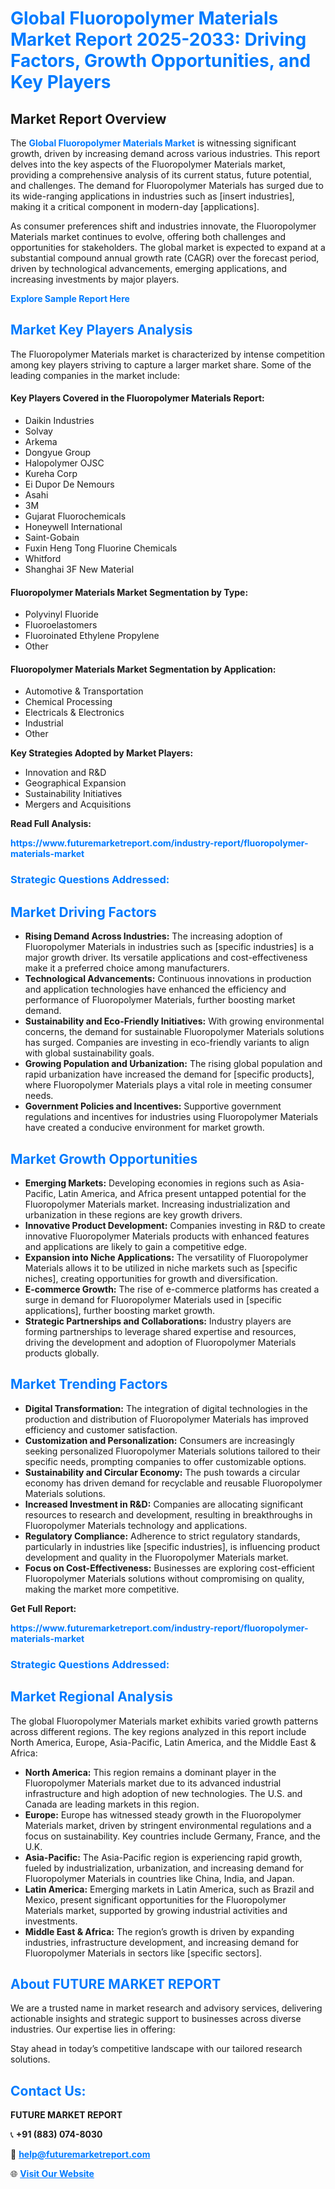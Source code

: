 <h1 style="color: #007BFF;">Global Fluoropolymer Materials Market Report 2025-2033: Driving Factors, Growth Opportunities, and Key Players</h1>

<section id="overview">
<h2>Market Report Overview</h2>
<p>The <a href="https://www.futuremarketreport.com/industry-report/fluoropolymer-materials-market" style="color: #007BFF; text-decoration: none;"><strong>Global Fluoropolymer Materials Market</strong></a> is witnessing significant growth, driven by increasing demand across various industries. This report delves into the key aspects of the Fluoropolymer Materials market, providing a comprehensive analysis of its current status, future potential, and challenges. The demand for Fluoropolymer Materials has surged due to its wide-ranging applications in industries such as [insert industries], making it a critical component in modern-day [applications].</p>
<p>As consumer preferences shift and industries innovate, the Fluoropolymer Materials market continues to evolve, offering both challenges and opportunities for stakeholders. The global market is expected to expand at a substantial compound annual growth rate (CAGR) over the forecast period, driven by technological advancements, emerging applications, and increasing investments by major players.</p>
</section>

<section id="overview">
<p><a href="https://www.futuremarketreport.com/request-sample/reportId=92785" style="color: #007BFF; text-decoration: none;"><strong>Explore Sample Report Here</strong></a></p>
</section>

<section id="key-players">
<h2 style="color: #007BFF;">Market Key Players Analysis</h2>
<p>The Fluoropolymer Materials market is characterized by intense competition among key players striving to capture a larger market share. Some of the leading companies in the market include:</p>
<h4>Key Players Covered in the Fluoropolymer Materials Report:</h4>
<ul><li>Daikin Industries</li><li>Solvay</li><li>Arkema</li><li>Dongyue Group</li><li>Halopolymer OJSC</li><li>Kureha Corp</li><li>Ei Dupor De Nemours</li><li>Asahi</li><li>3M</li><li>Gujarat Fluorochemicals</li><li>Honeywell International</li><li>Saint-Gobain</li><li>Fuxin Heng Tong Fluorine Chemicals</li><li>Whitford</li><li>Shanghai 3F New Material</li></ul>
<h4>Fluoropolymer Materials Market Segmentation by Type:</h4>
<ul><li>Polyvinyl Fluoride</li><li>Fluoroelastomers</li><li>Fluoroinated Ethylene Propylene</li><li>Other</li></ul>

<h4>Fluoropolymer Materials Market Segmentation by Application:</h4>
<ul><li>Automotive &amp; Transportation</li><li>Chemical Processing</li><li>Electricals &amp; Electronics</li><li>Industrial</li><li>Other</li></ul>
<p><strong>Key Strategies Adopted by Market Players:</strong></p>
<ul>
<li>Innovation and R&D</li>
<li>Geographical Expansion</li>
<li>Sustainability Initiatives</li>
<li>Mergers and Acquisitions</li>
</ul>
</section>

<section>
<p><strong>Read Full Analysis: </strong></p><a href="https://www.futuremarketreport.com/industry-report/fluoropolymer-materials-market" style="color: #007BFF; text-decoration: none;"><strong>https://www.futuremarketreport.com/industry-report/fluoropolymer-materials-market</strong></a>
<h3 style="color: #007BFF;">Strategic Questions Addressed:</h3>
</section>

<section id="driving-factors">
<h2 style="color: #007BFF;">Market Driving Factors</h2>
<ul>
<li><strong>Rising Demand Across Industries:</strong> The increasing adoption of Fluoropolymer Materials in industries such as [specific industries] is a major growth driver. Its versatile applications and cost-effectiveness make it a preferred choice among manufacturers.</li>
<li><strong>Technological Advancements:</strong> Continuous innovations in production and application technologies have enhanced the efficiency and performance of Fluoropolymer Materials, further boosting market demand.</li>
<li><strong>Sustainability and Eco-Friendly Initiatives:</strong> With growing environmental concerns, the demand for sustainable Fluoropolymer Materials solutions has surged. Companies are investing in eco-friendly variants to align with global sustainability goals.</li>
<li><strong>Growing Population and Urbanization:</strong> The rising global population and rapid urbanization have increased the demand for [specific products], where Fluoropolymer Materials plays a vital role in meeting consumer needs.</li>
<li><strong>Government Policies and Incentives:</strong> Supportive government regulations and incentives for industries using Fluoropolymer Materials have created a conducive environment for market growth.</li>
</ul>
</section>

<section id="growth-opportunities">
<h2 style="color: #007BFF;">Market Growth Opportunities</h2>
<ul>
<li><strong>Emerging Markets:</strong> Developing economies in regions such as Asia-Pacific, Latin America, and Africa present untapped potential for the Fluoropolymer Materials market. Increasing industrialization and urbanization in these regions are key growth drivers.</li>
<li><strong>Innovative Product Development:</strong> Companies investing in R&D to create innovative Fluoropolymer Materials products with enhanced features and applications are likely to gain a competitive edge.</li>
<li><strong>Expansion into Niche Applications:</strong> The versatility of Fluoropolymer Materials allows it to be utilized in niche markets such as [specific niches], creating opportunities for growth and diversification.</li>
<li><strong>E-commerce Growth:</strong> The rise of e-commerce platforms has created a surge in demand for Fluoropolymer Materials used in [specific applications], further boosting market growth.</li>
<li><strong>Strategic Partnerships and Collaborations:</strong> Industry players are forming partnerships to leverage shared expertise and resources, driving the development and adoption of Fluoropolymer Materials products globally.</li>
</ul>
</section>

<section id="trending-factors">
<h2 style="color: #007BFF;">Market Trending Factors</h2>
<ul>
<li><strong>Digital Transformation:</strong> The integration of digital technologies in the production and distribution of Fluoropolymer Materials has improved efficiency and customer satisfaction.</li>
<li><strong>Customization and Personalization:</strong> Consumers are increasingly seeking personalized Fluoropolymer Materials solutions tailored to their specific needs, prompting companies to offer customizable options.</li>
<li><strong>Sustainability and Circular Economy:</strong> The push towards a circular economy has driven demand for recyclable and reusable Fluoropolymer Materials solutions.</li>
<li><strong>Increased Investment in R&D:</strong> Companies are allocating significant resources to research and development, resulting in breakthroughs in Fluoropolymer Materials technology and applications.</li>
<li><strong>Regulatory Compliance:</strong> Adherence to strict regulatory standards, particularly in industries like [specific industries], is influencing product development and quality in the Fluoropolymer Materials market.</li>
<li><strong>Focus on Cost-Effectiveness:</strong> Businesses are exploring cost-efficient Fluoropolymer Materials solutions without compromising on quality, making the market more competitive.</li>
</ul>
</section>

<section>
<p><strong>Get Full Report: </strong></p><a href="https://www.futuremarketreport.com/industry-report/fluoropolymer-materials-market" style="color: #007BFF; text-decoration: none;"><strong>https://www.futuremarketreport.com/industry-report/fluoropolymer-materials-market</strong></a>
<h3 style="color: #007BFF;">Strategic Questions Addressed:</h3>
</section>


<section id="regional-analysis">
<h2 style="color: #007BFF;">Market Regional Analysis</h2>
<p>The global Fluoropolymer Materials market exhibits varied growth patterns across different regions. The key regions analyzed in this report include North America, Europe, Asia-Pacific, Latin America, and the Middle East & Africa:</p>
<ul>
<li><strong>North America:</strong> This region remains a dominant player in the Fluoropolymer Materials market due to its advanced industrial infrastructure and high adoption of new technologies. The U.S. and Canada are leading markets in this region.</li>
<li><strong>Europe:</strong> Europe has witnessed steady growth in the Fluoropolymer Materials market, driven by stringent environmental regulations and a focus on sustainability. Key countries include Germany, France, and the U.K.</li>
<li><strong>Asia-Pacific:</strong> The Asia-Pacific region is experiencing rapid growth, fueled by industrialization, urbanization, and increasing demand for Fluoropolymer Materials in countries like China, India, and Japan.</li>
<li><strong>Latin America:</strong> Emerging markets in Latin America, such as Brazil and Mexico, present significant opportunities for the Fluoropolymer Materials market, supported by growing industrial activities and investments.</li>
<li><strong>Middle East & Africa:</strong> The region’s growth is driven by expanding industries, infrastructure development, and increasing demand for Fluoropolymer Materials in sectors like [specific sectors].</li>
</ul>
</section>

<footer>
<h2 style="color: #007BFF;">About FUTURE MARKET REPORT</h2>
<p>We are a trusted name in market research and advisory services, delivering actionable insights and strategic support to businesses across diverse industries. Our expertise lies in offering:</p>

<p>Stay ahead in today’s competitive landscape with our tailored research solutions.</p>

<h2 style="color: #007BFF;">Contact Us:</h2>
<p><strong>FUTURE MARKET REPORT</strong></p>
<p>📞 <strong>+91 (883) 074-8030</strong></p>
<p>📧 <strong><a href="mailto:help@futuremarketreport.com" style="color: #007BFF;">help@futuremarketreport.com</a></strong></p>
<p>🌐 <strong><a href="https://www.futuremarketreport.com/" style="color: #007BFF;">Visit Our Website</a></strong></p>
</footer>
